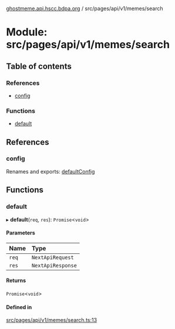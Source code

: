 [ghostmeme.api.hscc.bdpa.org](../README.md) / src/pages/api/v1/memes/search

# Module: src/pages/api/v1/memes/search

## Table of contents

### References

- [config](src_pages_api_v1_memes_search.md#config)

### Functions

- [default](src_pages_api_v1_memes_search.md#default)

## References

### config

Renames and exports: [defaultConfig](src_backend_middleware.md#defaultconfig)

## Functions

### default

▸ **default**(`req`, `res`): `Promise`<`void`\>

#### Parameters

| Name | Type |
| :------ | :------ |
| `req` | `NextApiRequest` |
| `res` | `NextApiResponse` |

#### Returns

`Promise`<`void`\>

#### Defined in

[src/pages/api/v1/memes/search.ts:13](https://github.com/nhscc/ghostmeme.api.hscc.bdpa.org/blob/86898e9/src/pages/api/v1/memes/search.ts#L13)
